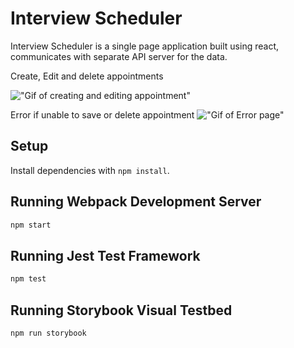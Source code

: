 # Interview Scheduler

Interview Scheduler is a single page application built using react, communicates with separate API server for the data.

Create, Edit and delete appointments

!["Gif of creating and editing appointment"](https://github.com/Harjeetdhaliwal/scheduler/blob/master/docs/appointments.gif)

Error if unable to save or delete appointment
!["Gif of Error page"](https://github.com/Harjeetdhaliwal/scheduler/blob/master/docs/Errorr.gif)

## Setup

Install dependencies with `npm install`.

## Running Webpack Development Server

```sh
npm start
```

## Running Jest Test Framework

```sh
npm test
```

## Running Storybook Visual Testbed

```sh
npm run storybook
```
